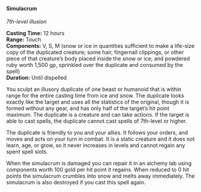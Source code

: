 #### Simulacrum
<!-- TODO Check and tag this spell-->
<!-- markdownlint-disable-next-line no-emphasis-as-heading -->
_7th-level illusion_

**Casting Time:** 12 hours \
**Range:** Touch \
**Components:** V, S, M (snow or ice in quantities sufficient to make a life-size copy of the duplicated creature; some hair, fingernail clippings, or other piece of that creature’s body placed inside the snow or ice; and powdered ruby worth 1,500 gp, sprinkled over the duplicate and consumed by the spell) \
**Duration:** Until dispelled

You sculpt an illusory duplicate of one beast or humanoid that is within range for the entire casting time from ice and snow.
The duplicate looks exactly like the target and uses all the statistics of the original, though it is formed without any gear, and has only half of the target’s hit point maximum.
The duplicate is a creature and can take actions.
If the target is able to cast spells, the duplicate cannot cast spells of 7th-level or higher.

The duplicate is friendly to you and your allies.
It follows your orders, and moves and acts on your turn in combat.
It is a static creature and it does not learn, age, or grow, so it never increases in levels and cannot regain any spent spell slots.

When the simulacrum is damaged you can repair it in an alchemy lab using components worth 100 gold per hit point it regains.
When reduced to 0 hit points the simulacrum crumbles into snow and melts away immediately.
The simulacrum is also destroyed if you cast this spell again.
